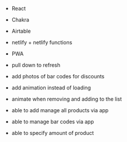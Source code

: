 - React
- Chakra
- Airtable
- netlify + netlify functions
- PWA
- pull down to refresh

- add photos of bar codes for discounts
- add animation instead of loading
- animate when removing and adding to the list
- able to add manage all products via app
- able to manage bar codes via app
- able to specify amount of product
